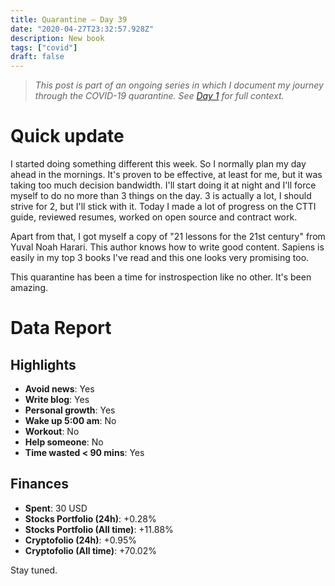 ```yaml
---
title: Quarantine — Day 39
date: "2020-04-27T23:32:57.928Z"
description: New book
tags: ["covid"]
draft: false
---
```


> *This post is part of an ongoing series in which I document my journey through the COVID-19 quarantine. See [Day 1](/quarantine/quarantine-day-1) for full context.*

<div class="divider"></div>

# Quick update

I started doing something different this week. So I normally plan my day ahead in the mornings. It's proven to be effective, at least for me, but it was taking too much decision bandwidth. I'll start doing it at night and I'll force myself to do no more than 3 things on the day. 3 is actually a lot, I should strive for 2, but I'll stick with it. Today I made a lot of progress on the CTTI guide, reviewed resumes, worked on open source and contract work.

Apart from that, I got myself a copy of "21 lessons for the 21st century" from Yuval Noah Harari. This author knows how to write good content. Sapiens is easily in my top 3 books I've read and this one looks very promising too.

This quarantine has been a time for instrospection like no other. It's been amazing.

<div class="divider"></div>

# Data Report

## Highlights

* **Avoid news**: Yes
* **Write blog**: Yes
* **Personal growth**: Yes
* **Wake up 5:00 am**: No
* **Workout**: No
* **Help someone**: No
* **Time wasted < 90 mins**: Yes

## Finances

* **Spent**: 30 USD
* **Stocks Portfolio (24h)**: +0.28%
* **Stocks Portfolio (All time)**: +11.88%
* **Cryptofolio (24h)**: +0.95%
* **Cryptofolio (All time)**: +70.02%

<div class="divider"></div>

Stay tuned.

